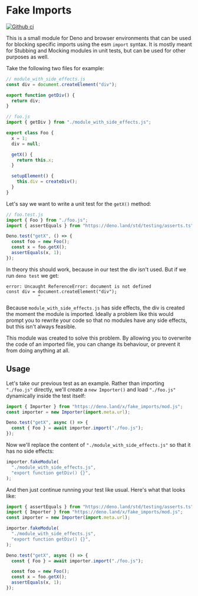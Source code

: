 # Fake Imports

[![Github ci](https://github.com/jespertheend/fake-imports/actions/workflows/ci.yml/badge.svg)](https://github.com/jespertheend/fake-imports/actions/workflows/ci.yml)

This is a small module for Deno and browser environments that can be used for
blocking specific imports using the esm `import` syntax. It is mostly meant for
Stubbing and Mocking modules in unit tests, but can be used for other purposes
as well.

Take the following two files for example:

```js
// module_with_side_effects.js
const div = document.createElement("div");

export function getDiv() {
  return div;
}
```

```js
// foo.js
import { getDiv } from "./module_with_side_effects.js";

export class Foo {
  x = 1;
  div = null;

  getX() {
    return this.x;
  }

  setupElement() {
    this.div = createDiv();
  }
}
```

Let's say we want to write a unit test for the `getX()` method:

```js
// foo.test.js
import { Foo } from "./foo.js";
import { assertEquals } from "https://deno.land/std/testing/asserts.ts";

Deno.test("getX", () => {
  const foo = new Foo();
  const x = foo.getX();
  assertEquals(x, 1);
});
```

In theory this should work, because in our test the div isn't used. But if we
run `deno test` we get:

```
error: Uncaught ReferenceError: document is not defined
const div = document.createElement("div");
            ^
```

Because `module_with_side_effects.js` has side effects, the div is created the
moment the module is imported. Ideally a problem like this would prompt you to
rewrite your code so that no modules have any side effects, but this isn't
always feasible.

This module was created to solve this problem. By allowing you to overwrite the
code of an imported file, you can change its behaviour, or prevent it from doing
anything at all.

## Usage

Let's take our previous test as an example. Rather than importing `"./foo.js"`
directly, we'll create a `new Importer()` and load `"./foo.js"` dynamically
inside the test itself:

```js
import { Importer } from "https://deno.land/x/fake_imports/mod.js";
const importer = new Importer(import.meta.url);

Deno.test("getX", async () => {
  const { Foo } = await importer.import("./foo.js");
});
```

Now we'll replace the content of `"./module_with_side_effects.js"` so that it
has no side effects:

```js
importer.fakeModule(
  "./module_with_side_effects.js",
  "export function getDiv() {}",
);
```

And then just continue running your test like usual. Here's what that looks
like:

```js
import { assertEquals } from "https://deno.land/std/testing/asserts.ts";
import { Importer } from "https://deno.land/x/fake_imports/mod.js";
const importer = new Importer(import.meta.url);

importer.fakeModule(
  "./module_with_side_effects.js",
  "export function getDiv() {}",
);

Deno.test("getX", async () => {
  const { Foo } = await importer.import("./foo.js");

  const foo = new Foo();
  const x = foo.getX();
  assertEquals(x, 1);
});
```
